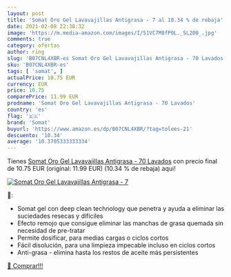```yaml
---
layout: post
title: 'Somat Oro Gel Lavavajillas Antigrasa - 7 al 10.34 % de rebaja'
date: 2021-02-08 22:38:32
image: 'https://m.media-amazon.com/images/I/51VC7M8fP0L._SL200_.jpg'
comments: true
category: ofertas
author: ring
slug: 'B07CNL4XBR-es Somat Oro Gel Lavavajillas Antigrasa - 70 Lavados'
sku: 'B07CNL4XBR-es'
tags: [ 'somat', ]
actualPrice: 10.75 EUR
currency: EUR
price: 10.75
comparePrice: 11.99 EUR
prodname: 'Somat Oro Gel Lavavajillas Antigrasa - 70 Lavados'
country: 'es'
flag: '🇪🇸'
brand: 'Somat'
buyurl: 'https://www.amazon.es/dp/B07CNL4XBR/?tag=tolees-21'
descuento: '10.34'
average: '10.3705333333334'
---
```


Tienes [Somat Oro Gel Lavavajillas Antigrasa - 70 Lavados](https://www.amazon.es/dp/B07CNL4XBR/?tag=tolees-21) con precio final de  10.75 EUR (original: 11.99 EUR) (10.34 %  de rebaja) aqui!

[![Somat Oro Gel Lavavajillas Antigrasa - 7](https://m.media-amazon.com/images/I/51VC7M8fP0L._SL200_.jpg)](https://www.amazon.es/dp/B07CNL4XBR/?tag=tolees-21)

🔎:

- Somat gel con deep clean technology que penetra y ayuda a eliminar las suciedades resecas y difíciles
- Efecto remojo que consigue eliminar las manchas de grasa quemada sin necesidad de pre-tratar
- Permite dosificar, para medias cargas o ciclos cortos
- Fácil disolución, para una limpieza impecable incluso en ciclos cortos
- Anti-grasa - elimina hasta los restos de aceite más persistentes

[🛒 Comprar!!!](https://www.amazon.es/dp/B07CNL4XBR/?tag=tolees-21)
